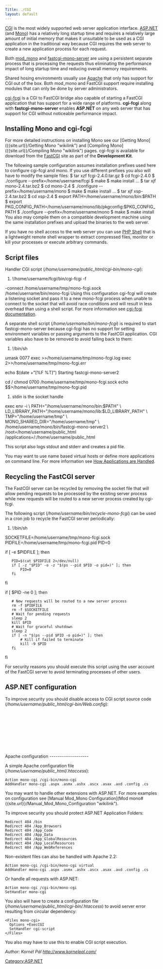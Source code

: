 ```yaml
---
Title: ./CGI
layout: default
---
```


[CGI](http://hoohoo.ncsa.illinois.edu/cgi/) is the most widely supported
web server application interface. [ASP.NET]({{site.url}}/ASP.NET "wikilink") (and
[Mono]({{site.url}}/Mono "wikilink")) has a relatively long startup time and requires
a relatively large amount of initial memory that makes it unsuitable to
be used as a CGI application in the traditional way because CGI requires
the web server to create a new application process for each request.

Both [mod\_mono]({{site.url}}/mod_mono "wikilink") and
[fastcgi-mono-server]({{site.url}}/FastCGI "wikilink") are using a persistent
separate process that is processing the requests thus eliminating the
performance impact of long startup time and reducing overall memory
requirements.

Shared hosing environments usually use [Apache](http://httpd.apache.org)
that only has support for CGI out of the box. Both mod\_mono and FastCGI
support require installing modules that can only be done by server
administrators.

[cgi-fcgi](http://www.fastcgi.com/) is a CGI to FastCGI bridge also
capable of starting a FastCGI application that has support for a wide
range of platforms. **cgi-fcgi** along with **fastcgi-mono-server**
enables **ASP.NET** on any web server that has support for CGI without
noticeable performance impact.

Installing Mono and cgi-fcgi
----------------------------

For more detailed instructions on installing Mono see our [Getting
Mono]({{site.url}}/Getting Mono "wikilink") and [Compiling
Mono]({{site.url}}/Compiling Mono "wikilink") pages. cgi-fcgi is available for
download from the [FastCGI](http://www.fastcgi.com/drupal/node/5) site
as part of the **Development Kit**.

The following sample configuration assumes installation prefixes used
here to configure cgi-fcgi and mono. If you use different prefixes you
also will have to modify the sample files: <bash> \$ tar xzf
fcgi-2.4.0.tar.gz \$ cd fcgi-2.4.0 \$ ./configure
--prefix=/home/username/fcgi \$ make \$ make install ... \$ tar xjf
mono-2.4.tar.bz2 \$ cd mono-2.4 \$ ./configure
--prefix=/home/username/mono \$ make \$ make install ... \$ tar xjf
xsp-2.4.tar.bz2 \$ cd xsp-2.4 \$ export
PATH=/home/username/mono/bin:\$PATH \$ export
PKG\_CONFIG\_PATH=/home/username/mono/lib/pkgconfig:\$PKG\_CONFIG\_PATH
\$ ./configure --prefix=/home/username/mono \$ make \$ make install
</bash> You also may compile them on a compatible development machine
using the same installation prefixes and upload the binaries to the web
server.

If you have no shell access to the web server you can use [PHP
Shell](http://phpshell.sourceforge.net/) that is a lightweight remote
shell wrapper to extract compressed files, monitor or kill your
processes or execute arbitrary commands.

Script files
------------

Handler CGI script
(<i>/home/username/public\_html/cgi-bin/mono-cgi</i>): <bash>

1.  !/home/username/fcgi/bin/cgi-fcgi -f

-connect /home/username/tmp/mono-fcgi.sock /home/username/bin/mono-fcgi
</bash> Using this configuration cgi-fcgi will create a listening socket
and pass it to a new mono-fcgi process when unable to connect to the
socket that will avoid race conditions and will result in less overhead
than using a shell script. For more information see [cgi-fcgi
documentation](http://www.fastcgi.com/devkit/doc/fcgi-devel-kit.htm#S4.2).

A separate shell script (<i>/home/username/bin/mono-fcgi</i>) is
required to start fastcgi-mono-server because cgi-fcgi has no support
for setting environment variables or passing arguments to the FastCGI
application. CGI variables also have to be removed to avoid falling back
to them: <bash>

1.  !/bin/sh

umask 0077 exec \>\>/home/username/tmp/mono-fcgi.log exec
2\>\>/home/username/tmp/mono-fcgi.err

echo \$(date +"[%F %T]") Starting fastcgi-mono-server2

cd / chmod 0700 /home/username/tmp/mono-fcgi.sock echo
\$\$\>/home/username/tmp/mono-fcgi.pid

1.  stdin is the socket handle

exec env -i \\ PATH="/home/username/mono/bin:\$PATH" \\
LD\_LIBRARY\_PATH="/home/username/mono/lib:\$LD\_LIBRARY\_PATH" \\
TMP="/home/username/tmp" \\ MONO\_SHARED\_DIR="/home/username/tmp" \\
/home/username/mono/bin/fastcgi-mono-server2 \\
/root=/home/username/public\_html
/applications=/:/home/username/public\_html </bash>

This script also logs stdout and stderr and creates a pid file.

You may want to use name based virtual hosts or define more applications
on command line. For more information see [How Applications are
Handled](FastCGI#How_Applications_are_Handled_(and_how_to_configure_them){{site.url}}/ "wikilink").

Recycling the FastCGI server
----------------------------

The FastCGI server can be recycled by removing the socket file that will
allow pending requests to be processed by the existing server process
while new requests will be routed to a new server process created by
cgi-fcgi.

The following script (<i>/home/username/bin/recycle-mono-fcgi</i>) can
be used in a cron job to recycle the FastCGI server periodically:

<bash>

1.  !/bin/sh

SOCKETFILE=/home/username/tmp/mono-fcgi.sock
PIDFILE=/home/username/tmp/mono-fcgi.pid PID=0

if [ -e \$PIDFILE ]; then

`   PID=$(cat $PIDFILE 2>/dev/null)`\
`   if [ -z "$PID" -o -z "$(ps --pid $PID -o pid=)" ]; then`\
`       PID=0`\
`   fi`

fi

if [ \$PID -ne 0 ]; then

`   # New requests will be routed to a new server process`\
`   rm -f $PIDFILE`\
`   rm -f $SOCKETFILE`\
`   # Wait for pending requests`\
`   sleep 2`\
`   kill $PID`\
`   # Wait for graceful shutdown`\
`   sleep 2`\
`   if [ -n "$(ps --pid $PID -o pid=)" ]; then`\
`       # Kill if failed to terminate`\
`       kill -9 $PID`\
`   fi`

fi </bash>

For security reasons you should execute this script using the user
account of the FastCGI server to avoid terminating processes of other
users.

ASP.NET configuration
---------------------

To improve security you should disable access to CGI script source code
(<i>/home/username/public\_html/cgi-bin/Web.config</i>):

<div class="xml">
    <pre><code>
    <configuration>
      <system.web>
        <httpHandlers>
          <add verb="*" path="mono-cgi" type="System.Web.HttpForbiddenHandler" validate="true"/>
        </httpHandlers>
      </system.web>
    </configuration>
    </code></pre>

</div>
Apache configuration
--------------------

A simple Apache configuration file
(<i>/home/username/public\_html/.htaccess</i>):

    Action mono-cgi /cgi-bin/mono-cgi
    AddHandler mono-cgi .aspx .asmx .ashx .ascx .asax .axd .config .cs

You may want to handle other extensions with ASP.NET. For more examples
on configuration see [Manual Mod\_Mono
Configuration](Mod mono#{{site.url}}/Manual_Mod_Mono_Configuration "wikilink").

To improve security you should protect ASP.NET Application Folders:

    Redirect 404 /bin
    Redirect 404 /App_Browsers
    Redirect 404 /App_Code
    Redirect 404 /App_Data
    Redirect 404 /App_GlobalResources
    Redirect 404 /App_LocalResources
    Redirect 404 /App_WebReferences

Non-existent files can also be handled with Apache 2.2:

    Action mono-cgi /cgi-bin/mono-cgi virtual
    AddHandler mono-cgi .aspx .asmx .ashx .ascx .asax .axd .config .cs

Or handle all requests with ASP.NET:

    Action mono-cgi /cgi-bin/mono-cgi
    SetHandler mono-cgi

You also will have to create a configuration file
(<i>/home/username/public\_html/cgi-bin/.htaccess</i>) to avoid server
error resulting from circular dependency:

    <Files mono-cgi>
      Options +ExecCGI
      SetHandler cgi-script
    </Files>

You also may have to use this to enable CGI script execution.

<i>Author: Kornél Pál <http://www.kornelpal.com/></i>

<Category:ASP.NET>
